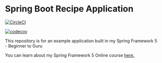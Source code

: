 # Spring Boot Recipe Application

[![CircleCI](https://circleci.com/gh/PierreSQS/spring5-mysql-recipe-app/tree/master.svg?style=svg)](https://circleci.com/gh/PierreSQS/spring5-mysql-recipe-app/tree/master)

[![codecov](https://codecov.io/gh/springframeworkguru/spring5-mysql-recipe-app/branch/master/graph/badge.svg)](https://codecov.io/gh/springframeworkguru/spring5-mysql-recipe-app)

This repository is for an example application built in my Spring Framework 5 - Beginner to Guru

You can learn about my Spring Framework 5 Online course [here.](http://courses.springframework.guru/p/spring-framework-5-begginer-to-guru/?product_id=363173)